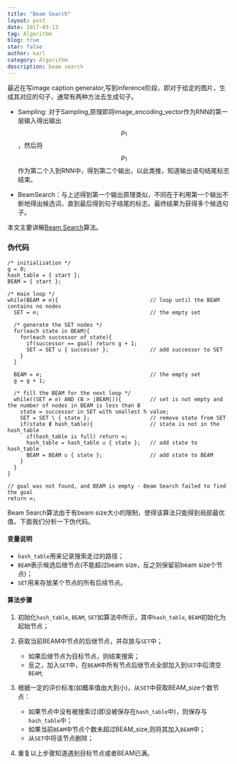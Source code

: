 ```yaml
---
title: "Beam Search"
layout: post
date: 2017-03-13
tag: Algorithm
blog: true
star: false
author: karl
category: Algorithm
description: beam search
---  
```


最近在写image caption generator,写到inference阶段，即对于给定的图片，生成其对应的句子，通常有两种方法去生成句子。　　

* Sampling: 对于Sampling,原理即将image_encoding_vector作为RNN的第一层输入得出输出$$p_{1}$$，然后将$$p_{1}$$作为第二个入到RNN中，得到第二个输出，以此类推，知道输出语句结尾标志结束。　　

* BeamSearch：与上述得到第一个输出原理类似，不同在于利用第一个输出不断地得出候选词，直到最后得到句子结尾的标志。最终结果为获得多个候选句子。　　

本文主要讲解[Beam Search](http://jhave.org/algorithms/graphs/beamsearch/beamsearch.shtml)算法。  

### 伪代码　　

```
/* initialization */
g = 0;
hash_table = { start };
BEAM = { start };

/* main loop */
while(BEAM ≠ ∅){                             // loop until the BEAM contains no nodes
  SET = ∅;                                   // the empty set

  /* generate the SET nodes */
  for(each state in BEAM){
    for(each successor of state){
      if(successor == goal) return g + 1;
      SET = SET ∪ { successor };             // add successor to SET
    }
  }

  BEAM = ∅;                                  // the empty set
  g = g + 1;

  /* fill the BEAM for the next loop */
  while((SET ≠ ∅) AND (B > |BEAM|)){         // set is not empty and the number of nodes in BEAM is less than B
    state = successor in SET with smallest h value;
    SET = SET \ { state };                   // remove state from SET
    if(state ∉ hash_table){                  // state is not in the hash_table
      if(hash_table is full) return ∞;
      hash_table = hash_table ∪ { state };   // add state to hash_table
      BEAM = BEAM ∪ { state };               // add state to BEAM
    }
  }
}

// goal was not found, and BEAM is empty - Beam Search failed to find the goal
return ∞;
```
Beam Search算法由于有beam size大小的限制，使得该算法只能得到局部最优值。下面我们分析一下伪代码。　　

#### 变量说明　　
* `hash_table`用来记录搜索走过的路径；  
* `BEAM`表示候选后继节点(不能超过beam size，反之则保留前beam size个节点)；  
* `SET`用来存放某个节点的所有后续节点。　　

#### 算法步骤　　

1. 初始化`hash_table`, `BEAM`, `SET`如算法中所示，其中`hash_table`, `BEAM`初始化为起始节点；  
2. 获取当前BEAM中节点的后继节点，并存放与`SET`中；　　
    * 如果后继节点为目标节点，则结束搜索；　　
    * 反之，加入`SET`中，在`BEAM`中所有节点后继节点全部加入到`SET`中后清空`BEAM`;  
    
3. 根据一定的评价标准(如概率值由大到小)，从`SET`中获取BEAM_size个数节点：　　
    * 如果节点中没有被搜索过(即没被保存在`hash_table`中)，则保存与`hash_table`中；　　
    * 如果当前`BEAM`中节点个数未超过BEAM_size,则将其加入`BEAM`中；　　　　
    * 从`SET`中将该节点删除；

4. 重复以上步骤知道遇到目标节点或者BEAM已满。



